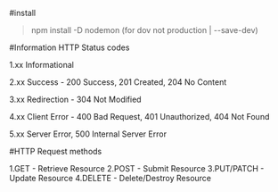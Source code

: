 #install

>npm install -D nodemon (for dov not production | --save-dev)



















#Information
HTTP Status codes

1.xx Informational

2.xx Success - 200 Success, 201 Created, 204 No Content

3.xx Redirection - 304 Not Modified

4.xx Client Error - 400 Bad Request, 401 Unauthorized, 404 Not Found

5.xx Server Error, 500 Internal Server Error

#HTTP Request methods

1.GET - Retrieve Resource
2.POST - Submit Resource
3.PUT/PATCH - Update Resource
4.DELETE - Delete/Destroy Resource